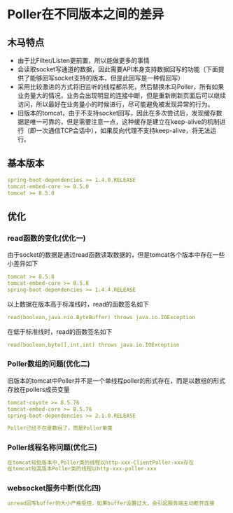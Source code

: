 # Poller在不同版本之间的差异

## 木马特点

- 由于比Filter/Listen更前置，所以能做更多的事情
- 会读取socket写通道的数据，因此需要API本身支持数据回写的功能（下面提供了能够回写socket支持的版本，但是此回写是一种假回写）
- 采用比较激进的方式将旧监听的线程都杀死，然后替换木马Poller，所有如果业务量大的情况，业务会出现明显的连接中断，但是重新刷新页面后可以继续访问，所以最好在业务量小的时候进行，尽可能避免被发现异常的行为。
- 旧版本的tomcat，由于不支持socket回写，因此在多次尝试后，发现缓存数据是唯一可靠的，但是需要注意一点，这种缓存是建立在keep-alive的机制进行（即一次通信TCP会话中），如果反向代理不支持keep-alive，将无法运行。

## 基本版本

```yaml
spring-boot-dependencies >= 1.4.0.RELEASE
tomcat-embed-core >= 8.5.0
tomcat >= 8.5.0
```



## 优化

### read函数的变化(优化一)

由于socket的数据是通过read函数读取数据的，但是tomcat各个版本中存在一些小差异如下

```yaml
tomcat >= 8.5.8
tomcat-embed-core >= 8.5.8
spring-boot-dependencies >= 1.4.4.RELEASE
```

以上数据在版本高于标准线时，read的函数签名如下

```yaml
read(boolean,java.nio.ByteBuffer) throws java.io.IOException
```

在低于标准线时，read的函数签名如下

```yaml
read(boolean,byte[],int,int) throws java.io.IOException
```



### Poller数组的问题(优化二)

旧版本的tomcat中Poller并不是一个单线程poller的形式存在，而是以数组的形式存放在pollers成员变量

```yaml
tomcat-coyote >= 8.5.76
tomcat-embed-core >= 8.5.76
spring-boot-dependencies >= 2.1.0.RELEASE

Poller已经不在是数组了，而是Poller单类
```

### Poller线程名称问题(优化三)

```yaml
在tomcat较低版本中,Poller类的线程以http-xxx-ClientPoller-xxx存在
在tomcat较高版本Poller类的线程以http-xxx-poller-xxx
```

### websocket服务中断(优化四)

```yaml
unread回写buffer的大小严格受控，如果buffer设置过大，会引起服务端主动断开连接
```